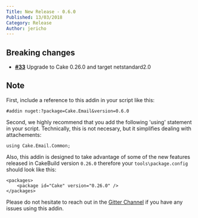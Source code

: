 ```yaml
---
Title: New Release - 0.6.0
Published: 13/03/2018
Category: Release
Author: jericho
---
```


## Breaking changes

- [__#33__](https://github.com/cake-contrib/Cake.Email/issues/33) Upgrade to Cake 0.26.0 and target netstandard2.0

## Note

First, include a reference to this addin in your script like this:
```
#addin nuget:?package=Cake.Email&version=0.6.0
```

Second, we highly recommend that you add the following 'using' statement in your script. Technically, this is not necesary, but it simplifies dealing with attachements: 
```
using Cake.Email.Common;
```

Also, this addin is designed to take advantage of some of the new features released in CakeBuild version `0.26.0` therefore your `tools\package.config` should look like this:
```
<packages>
    <package id="Cake" version="0.26.0" />
</packages>
```

Please do not hesitate to reach out in the [Gitter Channel](https://gitter.im/cake-contrib/Lobby) if you have any issues using this addin.
